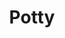 ---
title: Potty
date: 
draft: false

# descripcion
description : Aro de plata con piedra cubic

materials: Plata 925

color: Multicolor

dimensions: 1cm

code: 01-16-0300

type: "Aros"

categories: []

price: $2.320,00

# Images
# first image will be shown in the product page
images:
  # - image: "images/path_to_image"
  # La ubicacion de las imagenes es imagenes/Aros/Aros.Cubic/01-16-0300-potty
  - image: "./images/aros/cubic/01-16-0300-estrella_a.JPG"
  - image: "./images/aros/cubic/01-16-0300-estrella_b.JPG"
---